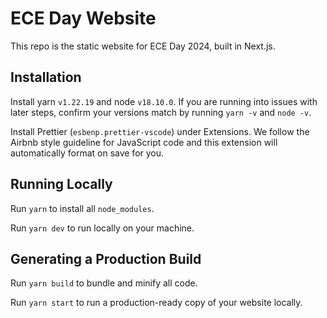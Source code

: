 # ECE Day Website

This repo is the static website for ECE Day 2024, built in Next.js.

## Installation

Install yarn `v1.22.19` and node `v18.10.0`. If you are running into issues with later steps,
confirm your versions match by running `yarn -v` and `node -v`.

Install Prettier (`esbenp.prettier-vscode`) under Extensions. We follow the Airbnb style guideline
for JavaScript code and this extension will automatically format on save for you.

## Running Locally

Run `yarn` to install all `node_modules`.

Run `yarn dev` to run locally on your machine.

## Generating a Production Build

Run `yarn build` to bundle and minify all code.

Run `yarn start` to run a production-ready copy of your website locally.
